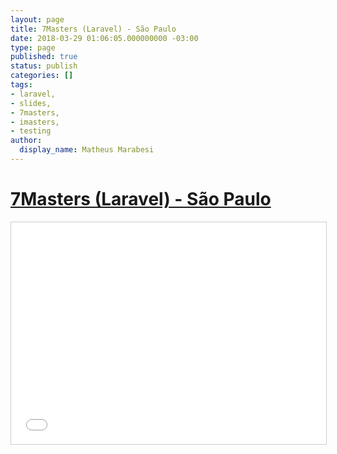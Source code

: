 ```yaml
---
layout: page
title: 7Masters (Laravel) - São Paulo
date: 2018-03-29 01:06:05.000000000 -03:00
type: page
published: true
status: publish
categories: []
tags:
- laravel,
- slides,
- 7masters,
- imasters,
- testing
author:
  display_name: Matheus Marabesi
---
```


<h1><a href="https://setemasters.imasters.com.br/edicoes/laravel/" target="_blank">7Masters (Laravel) - São Paulo</a></h1>
<p><iframe src="//www.slideshare.net/slideshow/embed_code/key/rb1fiMkrIar0rE" width="1005" height="355" frameborder="0" marginwidth="0" marginheight="0" scrolling="no" style="border:1px solid #CCC; border-width:1px; margin-bottom:5px; max-width: 100%;" allowfullscreen></iframe></p>
